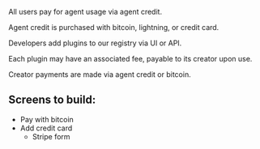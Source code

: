 All users pay for agent usage via agent credit.

Agent credit is purchased with bitcoin, lightning, or credit card.

Developers add plugins to our registry via UI or API.

Each plugin may have an associated fee, payable to its creator upon use.

Creator payments are made via agent credit or bitcoin.

## Screens to build:

- Pay with bitcoin
- Add credit card
    - Stripe form 